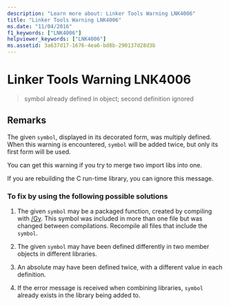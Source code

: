 ```yaml
---
description: "Learn more about: Linker Tools Warning LNK4006"
title: "Linker Tools Warning LNK4006"
ms.date: "11/04/2016"
f1_keywords: ["LNK4006"]
helpviewer_keywords: ["LNK4006"]
ms.assetid: 3a637d17-1676-4ea6-bd8b-290137d28d3b
---
```

# Linker Tools Warning LNK4006

> symbol already defined in object; second definition ignored

## Remarks

The given `symbol`, displayed in its decorated form, was multiply defined. When this warning is encountered, `symbol` will be added twice, but only its first form will be used.

You can get this warning if you try to merge two import libs into one.

If you are rebuilding the C run-time library, you can ignore this message.

### To fix by using the following possible solutions

1. The given `symbol` may be a packaged function, created by compiling with [/Gy](../../build/reference/gy-enable-function-level-linking.md). This symbol was included in more than one file but was changed between compilations. Recompile all files that include the `symbol`.

1. The given `symbol` may have been defined differently in two member objects in different libraries.

1. An absolute may have been defined twice, with a different value in each definition.

1. If the error message is received when combining libraries, `symbol` already exists in the library being added to.
